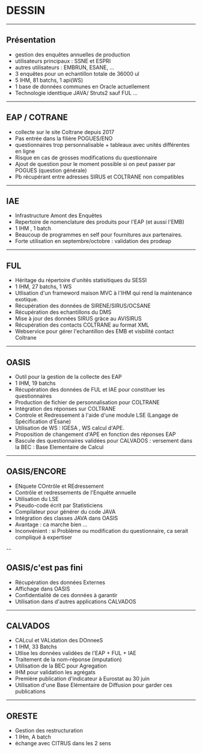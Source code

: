 # DESSIN

---

## Présentation

- gestion des enquêtes annuelles de production 
- utilisateurs principaux : SSNE et ESPRI
- autres utilisateurs : EMBRUN, ESANE, ...
- 3 enquêtes pour un echantillon totale de 36000 ul 
- 5 IHM, 81 batchs, 1 api(WS)
- 1 base de données communes en Oracle actuellement
- Technologie identtique JAVA/ Struts2  sauf FUL ...


---

## EAP / COTRANE 

- collecte sur le site Coltrane depuis 2017
- Pas entrée dans la filière POGUES/ENO 
- questionnaires trop personnalisable + tableaux avec unités différentes en ligne
- Risque en cas de grosses modifications du questionnaire
- Ajout de question pour le moment possible si on peut passer par POGUES (question générale)
- Pb récupérant entre adresses SIRUS et COLTRANE non compatibles


---
## IAE

- Infrastructure Amont des Enquêtes
- Repertoire de nomenclature des produits pour l'EAP (et aussi l'EMB)
- 1 IHM , 1 batch
- Beaucoup de programmes en self pour fournitures aux partenaires.
- Forte utilisation en septembre/octobre : validation des prodeap

---

## FUL

- Héritage du répertoire d'unités statisitiques du SESSI
- 1 IHM, 27 batchs, 1 WS
- Utlisation d'un frameword maison MVC à l'IHM qui rend la maintenance exotique.
- Récupération des données de SIRENE/SIRUS/OCSANE
- Récupération des echantillons du DMS
- Mise à jour des données SIRUS gràce au AVISIRUS
- Récupération des contacts COLTRANE au format XML
- Webservice pour gérer l'echantillon des EMB et visbilité contact Coltrane


---

## OASIS

- Outil pour la gestion de la collecte des EAP
- 1 IHM, 19 batchs
- Récupération des données de FUL et IAE pour constituer les questionnaires
- Production de fichier de personnalisation pour COLTRANE
- Intégration des réponses sur COLTRANE
- Controle et Redressement à l'aide d'une module LSE (Langage de Spécification d'Ésane)
- Utilisation de WS : IGESA , WS calcul d'APE.
- Proposition de changement d'APE en fonction des réponses EAP
- Bascule des questionnaires validées pour CALVADOS : versement dans la BEC : Base Elementaire de Calcul

---

## OASIS/ENCORE

- ENquete COntrôle et REdressement
- Contrôle et redressements de l'Enquête annuelle
- Utilisation du LSE
- Pseudo-code écrit par Statisticiens
- Compilateur pour générer du code JAVA
- Intégration des classes JAVA dans OASIS
- Avantage : ca marche bien ...
- Inconvénient : si Problème ou modification du questionnaire, ca serait compliqué à expertiser

--

## OASIS/c'est pas fini 

- Récupération des données Externes 
- Affichage dans OASIS
- Confidentialité de ces données à garantir
- Utilisation dans d'autres applications CALVADOS


---

## CALVADOS

- CALcul et VALidation des DOnneeS
- 1 IHM, 33 Batchs
- Utlise les données validées de l'EAP + FUL + IAE
- Traitement de la nom-réponse (imputation)
- Utilisation de la BEC pour Agregation
- IHM pour validation les agrégats
- Première publication d'indicateur à Eurostat au 30 juin
- Utilisation d'une Base Elémentaire de Diffusion pour garder ces publications



---

## ORESTE

- Gestion des restructuration
- 1 IHm, A batch
- échange avec CITRUS dans les 2 sens
